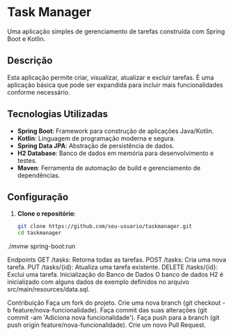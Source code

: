 # Task Manager

Uma aplicação simples de gerenciamento de tarefas construída com Spring Boot e Kotlin.

## Descrição

Esta aplicação permite criar, visualizar, atualizar e excluir tarefas. É uma aplicação básica que pode ser expandida para incluir mais funcionalidades conforme necessário.

## Tecnologias Utilizadas

- **Spring Boot**: Framework para construção de aplicações Java/Kotlin.
- **Kotlin**: Linguagem de programação moderna e segura.
- **Spring Data JPA**: Abstração de persistência de dados.
- **H2 Database**: Banco de dados em memória para desenvolvimento e testes.
- **Maven**: Ferramenta de automação de build e gerenciamento de dependências.



## Configuração

1. **Clone o repositório**:
   ```bash
   git clone https://github.com/seu-usuario/taskmanager.git
   cd taskmanager

./mvnw spring-boot:run


Endpoints
GET /tasks: Retorna todas as tarefas.
POST /tasks: Cria uma nova tarefa.
PUT /tasks/{id}: Atualiza uma tarefa existente.
DELETE /tasks/{id}: Exclui uma tarefa.
Inicialização do Banco de Dados
O banco de dados H2 é inicializado com alguns dados de exemplo definidos no arquivo src/main/resources/data.sql.

Contribuição
Faça um fork do projeto.
Crie uma nova branch (git checkout -b feature/nova-funcionalidade).
Faça commit das suas alterações (git commit -am 'Adiciona nova funcionalidade').
Faça push para a branch (git push origin feature/nova-funcionalidade).
Crie um novo Pull Request.
